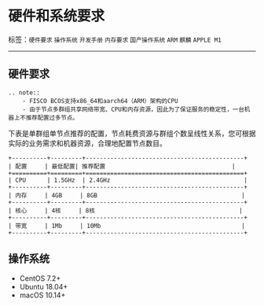 # 硬件和系统要求

标签：``硬件要求`` ``操作系统`` ``开发手册`` ``内存要求`` ``国产操作系统`` ``ARM`` ``麒麟`` ``APPLE M1``

----
## 硬件要求

```eval_rst
.. note::
    - FISCO BCOS支持x86_64和aarch64（ARM）架构的CPU
    - 由于节点多群组共享网络带宽、CPU和内存资源，因此为了保证服务的稳定性，一台机器上不推荐配置过多节点。
```

下表是单群组单节点推荐的配置，节点耗费资源与群组个数呈线性关系，您可根据实际的业务需求和机器资源，合理地配置节点数目。

```eval_rst
+----------+---------+---------------------------------------------+
| 配置     | 最低配置| 推荐配置                                    |
+==========+=========+=============================================+
| CPU      | 1.5GHz  | 2.4GHz                                      |
+----------+---------+---------------------------------------------+
| 内存     | 4GB     | 8GB                                         |
+----------+---------+---------------------------------------------+
| 核心     | 4核     | 8核                                         |
+----------+---------+---------------------------------------------+
| 带宽     | 1Mb     | 10Mb                                        |
+----------+---------+---------------------------------------------+
```

## 操作系统

- CentOS 7.2+
- Ubuntu 18.04+
- macOS 10.14+
